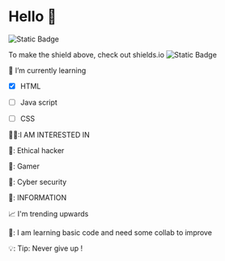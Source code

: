 # Hello 👋
 ![Static Badge](https://img.shields.io/badge/Kvan-blue)

To make the shield above, check out shields.io ![Static Badge](https://img.shields.io/badge/to%20make%20anything%20you%20would%20like!-8A2BE2)

:memo: I’m currently learning
  - [x] HTML  
  - [ ] Java script   
  - [ ] CSS

        
👨‍💻:I AM INTERESTED IN                                         

🥇: Ethical hacker

🥈: Gamer

🥉: Cyber security


💁: INFORMATION

📈 I'm trending upwards

📓: I am learning basic code and need some collab to improve 

💡: Tip: Never give up !
